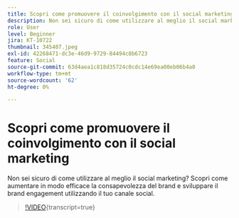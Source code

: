 ```yaml
---
title: Scopri come promuovere il coinvolgimento con il social marketing
description: Non sei sicuro di come utilizzare al meglio il social marketing? Scopri come aumentare in modo efficace la consapevolezza del brand e sviluppare il brand engagement utilizzando il tuo canale social.
role: User
level: Beginner
jira: KT-10722
thumbnail: 345407.jpeg
exl-id: 42268471-dc3e-46d9-9729-84494c8b6723
feature: Social
source-git-commit: 63d4aea1c818d35724c0cdc14e69ea00eb06b4a0
workflow-type: tm+mt
source-wordcount: '62'
ht-degree: 0%

---
```


# Scopri come promuovere il coinvolgimento con il social marketing

Non sei sicuro di come utilizzare al meglio il social marketing? Scopri come aumentare in modo efficace la consapevolezza del brand e sviluppare il brand engagement utilizzando il tuo canale social.

>[!VIDEO](https://video.tv.adobe.com/v/345407/?quality=12&learn=on){transcript=true}
